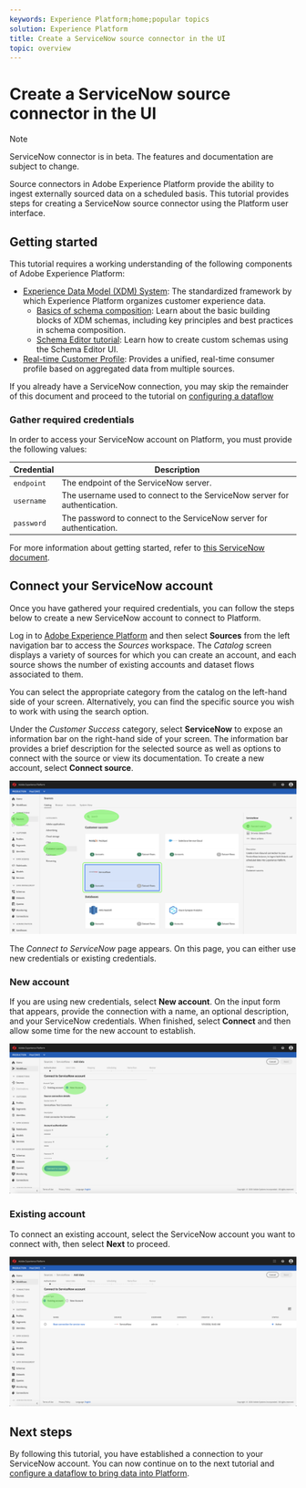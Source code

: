 ```yaml
---
keywords: Experience Platform;home;popular topics
solution: Experience Platform
title: Create a ServiceNow source connector in the UI
topic: overview
---
```


# Create a ServiceNow source connector in the UI

>[!NOTE]
>ServiceNow connector is in beta. The features and documentation are subject to change.

Source connectors in Adobe Experience Platform provide the ability to ingest externally sourced data on a scheduled basis. This tutorial provides steps for creating a ServiceNow source connector using the Platform user interface.

## Getting started

This tutorial requires a working understanding of the following components of Adobe Experience Platform:

*   [Experience Data Model (XDM) System](../../../../../xdm/home.md): The standardized framework by which Experience Platform organizes customer experience data.
    *   [Basics of schema composition](../../../../../xdm/schema/composition.md): Learn about the basic building blocks of XDM schemas, including key principles and best practices in schema composition.
    *   [Schema Editor tutorial](../../../../../xdm/tutorials/create-schema-ui.md): Learn how to create custom schemas using the Schema Editor UI.
*   [Real-time Customer Profile](../../../../../profile/home.md): Provides a unified, real-time consumer profile based on aggregated data from multiple sources.

If you already have a ServiceNow connection, you may skip the remainder of this document and proceed to the tutorial on [configuring a dataflow](../../dataflow/customer-success.md)

### Gather required credentials

In order to access your ServiceNow account on Platform, you must provide the following values:

| Credential | Description |
| ---------- | ----------- |
| `endpoint` | The endpoint of the ServiceNow server. |
| `username` | The username used to connect to the ServiceNow server for authentication. |
| `password` | The password to connect to the ServiceNow server for authentication. |

For more information about getting started, refer to [this ServiceNow document](https://developer.servicenow.com/app.do#!/rest_api_doc?v=newyork&id=r_TableAPI-GET).

## Connect your ServiceNow account

Once you have gathered your required credentials, you can follow the steps below to create a new ServiceNow account to connect to Platform.

Log in to <a href="https://platform.adobe.com" target="_blank">Adobe Experience Platform</a> and then select **Sources** from the left navigation bar to access the *Sources* workspace. The *Catalog* screen displays a variety of sources for which you can create an account, and each source shows the number of existing accounts and dataset flows associated to them.

You can select the appropriate category from the catalog on the left-hand side of your screen. Alternatively, you can find the specific source you wish to work with using the search option.

Under the *Customer Success* category, select **ServiceNow** to expose an information bar on the right-hand side of your screen. The information bar provides a brief description for the selected source as well as options to connect with the source or view its documentation. To create a new account, select **Connect source**.

![](../../../../images/tutorials/create/servicenow/catalog.png)

The *Connect to ServiceNow* page appears. On this page, you can either use new credentials or existing credentials.

### New account

If you are using new credentials, select **New account**. On the input form that appears, provide the  connection with a name, an optional description, and your ServiceNow credentials. When finished, select **Connect** and then allow some time for the new account to establish.

![](../../../../images/tutorials/create/servicenow/new-credentials.png)

### Existing account

To connect an existing account, select the ServiceNow account you want to connect with, then select **Next** to proceed.

![](../../../../images/tutorials/create/servicenow/existing-credentials.png)

## Next steps

By following this tutorial, you have established a connection to your ServiceNow account. You can now continue on to the next tutorial and [configure a dataflow to bring data into Platform](../../dataflow/customer-success.md).
